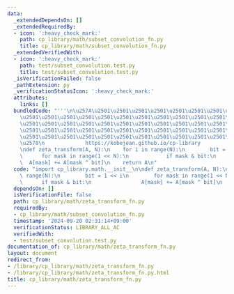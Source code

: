 ```yaml
---
data:
  _extendedDependsOn: []
  _extendedRequiredBy:
  - icon: ':heavy_check_mark:'
    path: cp_library/math/subset_convolution_fn.py
    title: cp_library/math/subset_convolution_fn.py
  _extendedVerifiedWith:
  - icon: ':heavy_check_mark:'
    path: test/subset_convolution.test.py
    title: test/subset_convolution.test.py
  _isVerificationFailed: false
  _pathExtension: py
  _verificationStatusIcon: ':heavy_check_mark:'
  attributes:
    links: []
  bundledCode: "'''\n\u257A\u2501\u2501\u2501\u2501\u2501\u2501\u2501\u2501\u2501\u2501\
    \u2501\u2501\u2501\u2501\u2501\u2501\u2501\u2501\u2501\u2501\u2501\u2501\u2501\
    \u2501\u2501\u2501\u2501\u2501\u2501\u2501\u2501\u2501\u2501\u2501\u2501\u2501\
    \u2501\u2501\u2501\u2501\u2501\u2501\u2501\u2501\u2501\u2501\u2501\u2501\u2501\
    \u2501\u2501\u2501\u2501\u2501\u2501\u2501\u2501\u2501\u2501\u2501\u2501\u2501\
    \u2578\n             https://kobejean.github.io/cp-library               \n'''\n\
    \ndef zeta_transform(A, N):\n    for i in range(N):\n        bit = 1 << i\n  \
    \      for mask in range(1 << N):\n            if mask & bit:\n              \
    \  A[mask] += A[mask ^ bit]\n    return A\n"
  code: "import cp_library.math.__init__\n\ndef zeta_transform(A, N):\n    for i in\
    \ range(N):\n        bit = 1 << i\n        for mask in range(1 << N):\n      \
    \      if mask & bit:\n                A[mask] += A[mask ^ bit]\n    return A\n"
  dependsOn: []
  isVerificationFile: false
  path: cp_library/math/zeta_transform_fn.py
  requiredBy:
  - cp_library/math/subset_convolution_fn.py
  timestamp: '2024-09-20 02:31:14+09:00'
  verificationStatus: LIBRARY_ALL_AC
  verifiedWith:
  - test/subset_convolution.test.py
documentation_of: cp_library/math/zeta_transform_fn.py
layout: document
redirect_from:
- /library/cp_library/math/zeta_transform_fn.py
- /library/cp_library/math/zeta_transform_fn.py.html
title: cp_library/math/zeta_transform_fn.py
---
```

